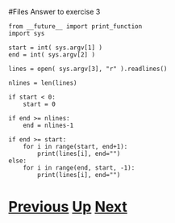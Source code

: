 #Files Answer to exercise 3

    from __future__ import print_function
    import sys
    
    start = int( sys.argv[1] )
    end = int( sys.argv[2] )
    
    lines = open( sys.argv[3], "r" ).readlines()
    
    nlines = len(lines)
    
    if start < 0:
        start = 0
    
    if end >= nlines:
        end = nlines-1

    if end >= start:
        for i in range(start, end+1):
            print(lines[i], end="")
    else:
        for i in range(end, start, -1):
            print(lines[i], end="")

# [Previous](files.md) [Up](README.md) [Next](files.md)
